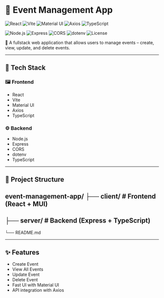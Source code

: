# 📅 Event Management App

![React](https://img.shields.io/badge/Frontend-React-61DAFB?logo=react&logoColor=white)
![Vite](https://img.shields.io/badge/Bundler-Vite-646CFF?logo=vite&logoColor=white)
![Material UI](https://img.shields.io/badge/UI-Material--UI-0081CB?logo=mui&logoColor=white)
![Axios](https://img.shields.io/badge/HTTP-Axios-5A29E4?logo=axios&logoColor=white)
![TypeScript](https://img.shields.io/badge/Language-TypeScript-3178C6?logo=typescript&logoColor=white)

![Node.js](https://img.shields.io/badge/Backend-Node.js-339933?logo=node.js&logoColor=white)
![Express](https://img.shields.io/badge/Framework-Express-000000?logo=express&logoColor=white)
![CORS](https://img.shields.io/badge/Security-CORS-FF6F00)
![dotenv](https://img.shields.io/badge/Env-dotenv-ECD53F)
![License](https://img.shields.io/badge/License-MIT-green)

🎉 A fullstack web application that allows users to manage events – create, view, update, and delete events.

---

## 🧰 Tech Stack

### 🖼️ Frontend
- React  
- Vite  
- Material UI  
- Axios  
- TypeScript  

### ⚙️ Backend
- Node.js  
- Express  
- CORS  
- dotenv  
- TypeScript  

---

## 📁 Project Structure
event-management-app/
├── client/ # Frontend (React + MUI)
---
├── server/ # Backend (Express + TypeScript)
---
└── README.md

---

## ✨ Features

- Create Event  
- View All Events  
- Update Event  
- Delete Event  
- Fast UI with Material UI  
- API integration with Axios  

